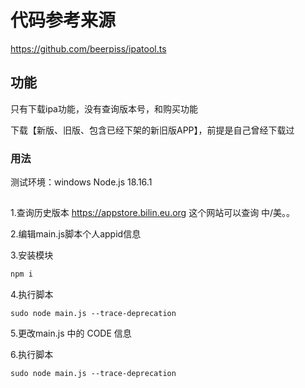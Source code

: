 # 代码参考来源
https://github.com/beerpiss/ipatool.ts

## 功能
只有下载ipa功能，没有查询版本号，和购买功能

下载【新版、旧版、包含已经下架的新旧版APP】，前提是自己曾经下载过


### 用法

测试环境：windows   Node.js 18.16.1

## 
1.查询历史版本
 https://appstore.bilin.eu.org 这个网站可以查询 中/美。。

2.编辑main.js脚本个人appid信息


3.安装模块
```js
npm i
```

4.执行脚本
```
sudo node main.js --trace-deprecation
```
5.更改main.js 中的 CODE 信息

6.执行脚本 
```
sudo node main.js --trace-deprecation
```
